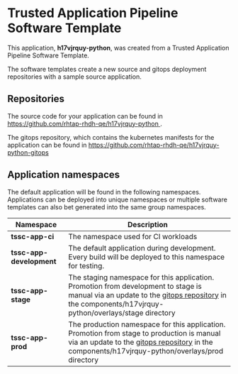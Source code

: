 # Trusted Application Pipeline Software Template

This application, **h17vjrquy-python**, was created from a Trusted Application Pipeline Software Template.

The software templates create a new source and gitops deployment repositories with a sample source application. 

## Repositories

The source code for your application can be found in [https://github.com/rhtap-rhdh-qe/h17vjrquy-python ](https://github.com/rhtap-rhdh-qe/h17vjrquy-python ).
 
The gitops repository, which contains the kubernetes manifests for the application can be found in 
[https://github.com/rhtap-rhdh-qe/h17vjrquy-python-gitops ](https://github.com/rhtap-rhdh-qe/h17vjrquy-python-gitops ) 

## Application namespaces 

The default application will be found in the following namespaces. Applications can be deployed into unique namespaces or multiple software templates can also bet generated into the same group namespaces.  

|  Namespace   |  Description   |  
| -------- | -------- |
| **tssc-app-ci** | The namespace used for CI workloads |
| **tssc-app-development** | The default application during development. Every build will be deployed to this namespace for testing. |
| **tssc-app-stage** | The staging namespace for this application. Promotion from development to stage is manual via an update to the [gitops repository](https://github.com/rhtap-rhdh-qe/h17vjrquy-python-gitops ) in the components/h17vjrquy-python/overlays/stage directory |
| **tssc-app-prod** | The production namespace for this application. Promotion from stage to production is manual via an update to the [gitops repository](https://github.com/rhtap-rhdh-qe/h17vjrquy-python-gitops ) in the components/h17vjrquy-python/overlays/prod directory |